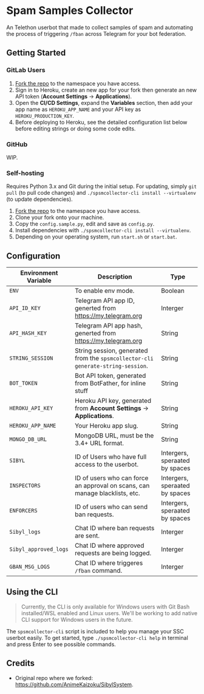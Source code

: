# Spam Samples Collector

An Telethon userbot that made to collect samples of spam and automating the process
of triggering `/fban` across Telegram for your bot federation.

## Getting Started

### GitLab Users
1. [Fork the repo](https://gitlab.com/ThePinsTeam-FedSupport/SpamSamplesCollector/-/forks/new) to the namespace you have access.
2. Sign in to Heroku, create an new app for your fork then generate an new API token (**Account Settings** -> **Applications**).
3. Open the **CI/CD Settings**, expand the **Variables** section, then add your app name as `HEROKU_APP_NAME` and your
API key as `HEROKU_PRODUCTION_KEY`.
4. Before deploying to Heroku, see the detailed configuration list below before editing strings or doing some code edits.

### GitHub
WIP.

### Self-hosting

Requires Python 3.x and Git during the initial setup. For updating, simply `git pull` (to pull code changes) and `./spsmcollector-cli install --virtualenv` (to update dependencies).

1. [Fork the repo](https://gitlab.com/ThePinsTeam-FedSupport/SpamSamplesCollector/-/forks/new) to the namespace you have access.
2. Clone your fork onto your machine.
3. Copy the `config.sample.py`, edit and save as `config.py`.
4. Install dependencies with `./spsmcollector-cli install --virtualenv`.
5. Depending on your operating system, run `start.sh` or `start.bat`.

## Configuration

| Environment Variable | Description | Type |
| --- | --- | --- |
| `ENV` | To enable env mode. | Boolean |
| `API_ID_KEY` | Telegram API app ID, generted from <https://my.telegram.org> | Interger |
| `API_HASH_KEY` | Telegram API app hash, generted from <https://my.telegram.org> | String |
| `STRING_SESSION` | String session, generated from the `spsmcollector-cli generate-string-session`. | String |
| `BOT_TOKEN` | Bot API token, generated from BotFather, for inline stuff | String |
| `HEROKU_API_KEY` | Heroku API key, generated from **Account Settings** -> **Applications**. | String | 
| `HEROKU_APP_NAME` | Your Heroku app slug. | String |
| `MONGO_DB_URL` | MongoDB URL, must be the 3.4+ URL format. | String |
| `SIBYL` | ID of Users who have full access to the userbot. | Intergers, speraated by spaces |
| `INSPECTORS` | ID of users who can force an approval on scans, can manage blacklists, etc. | Intergers, speraated by spaces |
| `ENFORCERS` | ID of users who can send ban requests. | Intergers, speraated by spaces |
| `Sibyl_logs` | Chat ID where ban requests are sent. | Interger
| `Sibyl_approved_logs` | Chat ID where approved requests are being logged. | Interger
| `GBAN_MSG_LOGS` | Chat ID where triggeres `/fban` command. | Interger

## Using the CLI

> Currently, the CLI is only available for Windows users with
Git Bash installed/WSL enabled and Linux users. We'll be working
to add native CLI support for Windows users in the future.

The `spsmcollector-cli` script is included to help you manage your SSC userbot easily. To get started, type `./spsmcollector-cli help` in terminal and press Enter to see possible commands.

## Credits

* Original repo where we forked: <https://github.com/AnimeKaizoku/SibylSystem>.
